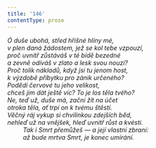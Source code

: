 ```yaml
---
title: '146'
contentType: prose
---
```


<section>

_Ó duše ubohá, střed hříšné hlíny mé,  
v plen daná žádostem, jež se kol tebe vzpouzí,  
proč uvnitř zůstáváš v té bídě bezedné  
a zevně odíváš v zlato a lesk svou nouzi?  
Proč tolik nákladů, když jsi tu jenom host,  
k výzdobě příbytku pro zánik určeného?  
Podědí červové tu jeho velikost,  
chceš jim dát ještě víc? To je los těla tvého?  
Ne, teď už, duše má, začni žít na účet  
otroka těla, ať trpí on k tvému štěstí.  
Věčný ráj vykup si chvilinkou zdejších běd,  
nehleď už na vnějšek, hleď uvnitř růst a kvésti.  
         Tak i Smrt přemůžeš — a její vlastní zbraní:  
         až bude mrtva Smrt, je konec umírání._

</section>
